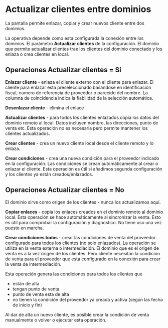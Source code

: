 
# Actualizar clientes entre dominios

La pantalla permite enlazar, copiar y crear nuevos cliente entre dos dominios.

La operativa depende como esta configurada la conexión entre los dominios.
El parámetro **Actualizar clientes** de la configuración.
El dominio que permite actualizar clientes trae los clientes del dominio conectado y los enlaza o crea clientes en local.

## Operaciones Actualizar clientes = Sí

**Enlazar cliente** - enlaza el cliente externo con el cliente para enlazar.
El cliente para enlazar esta preseleccionado basándose en identificación fiscal, numero de referencia de proveedor o parecido del nombre.
La columna de coincidencia indica la fiabilidad de la selección automática.

**Desenlazar cliente** - elimina el enlace

**Actualizar clientes** - para todos los clientes enlazados copia los datos del dominio remoto al local. Datos incluyen nombre, las direcciones, punto de venta etc.
Esta operación no es necesaria pero permite mantener los clientes actualizados.

**Crear clientes** - crea un nuevo cliente local desde el cliente remoto y lo enlaza.

**Crear condiciones** - crea una nueva condición para el proveedor indicado en la configuración.
Las condiciones se crean automáticamente al crear o enlazar el cliente.
Esta operación es útil si añadimos segunda configuración y los clientes ya están creados/enlazados.

## Operaciones Actualizar clientes = No

El dominio sirve como origen de los clientes - nunca los actualizamos aquí.

**Copiar enlaces** - copia los enlaces creados en el dominio remoto al dominio local. Esta operación se hace automáticamente al sincronizar la venta.
Esto es útil para comprobar la configuración y diagnostico. No tiene uso una vez puesto en marcha.

**Crear condiciones todos** - crear las condiciones de venta del proveedor configurado para todos los clientes (no solo enlazados).
La operación se utiliza en la venta externa o intermediación. El dominio que es el origen de venta es a la vez origen de los clientes.
Pero cliente necesitan la condición de venta para el proveedor que esta configurado en la conexión para crear la venta de intermediación.

Esta operación genera las condiciones para todos los clientes que
 * están de alta
 * tengan punto de venta
 * punto de venta esta de alta
 * no tienen la condición del proveedor ya creada y activa (según las fecha de inicio y fin)

Al dar de alta un nuevo cliente, es posible crear la condición de venta manualmente o volver o ejecutar esta operación.

